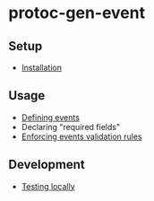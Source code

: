# protoc-gen-event

## Setup

* [Installation](./installation.md)

## Usage

* [Defining events](./defining-events.md)
* Declaring "required fields"
* [Enforcing events validation rules](./enforcing-validation-rules.md)

## Development

* [Testing locally](./development.md)
